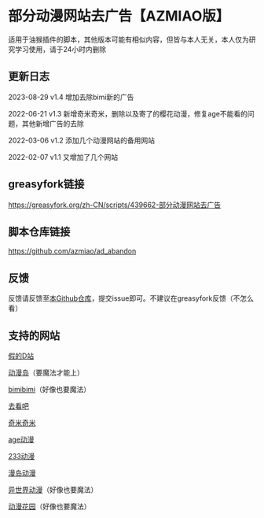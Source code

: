 # 部分动漫网站去广告【AZMIAO版】

适用于油猴插件的脚本，其他版本可能有相似内容，但皆与本人无关，本人仅为研究学习使用，请于24小时内删除

## 更新日志

2023-08-29  v1.4    增加去除bimi新的广告

2022-06-21  v1.3    新增奇米奇米，删除以及寄了的樱花动漫，修复age不能看的问题，其他新增广告的去除

2022-03-06  v1.2    添加几个动漫网站的备用网站

2022-02-07  v1.1    又增加了几个网站

## greasyfork链接

https://greasyfork.org/zh-CN/scripts/439662-部分动漫网站去广告

## 脚本仓库链接

https://github.com/azmiao/ad_abandon

## 反馈

反馈请反馈至[本Github仓库](https://github.com/azmiao/ad_abandon)，提交issue即可。不建议在greasyfork反馈（不怎么看）

## 支持的网站

[假的D站](https://dilidili.io/)

[动漫岛](http://www.88dmw.com/)（要魔法才能上）

[bimibimi](https://www.bimiacg4.net/)（好像也要魔法）

[去看吧](https://k8dm.com/)

[奇米奇米](http://www.qimiqimi.net/)

[age动漫](https://www.agemys.com/)

[233动漫](https://www.dm233.cc/)

[漫岛动漫](https://www.mandao.tv/)

[异世界动漫](https://www.ysjdm.net/)（好像也要魔法）

[动漫花园](https://dmhy.org/)（好像也要魔法）